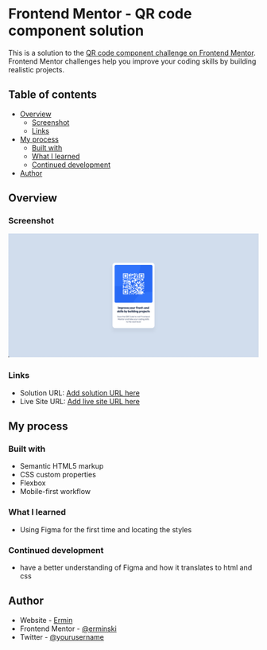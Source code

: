 # Frontend Mentor - QR code component solution

This is a solution to the [QR code component challenge on Frontend Mentor](https://www.frontendmentor.io/challenges/qr-code-component-iux_sIO_H). Frontend Mentor challenges help you improve your coding skills by building realistic projects.

## Table of contents

- [Overview](#overview)
  - [Screenshot](#screenshot)
  - [Links](#links)
- [My process](#my-process)
  - [Built with](#built-with)
  - [What I learned](#what-i-learned)
  - [Continued development](#continued-development)
- [Author](#author)

## Overview

### Screenshot

![](./images/screenshot.png)

### Links

- Solution URL: [Add solution URL here](https://github.com/erminski/qr-code-component)
- Live Site URL: [Add live site URL here](https://your-live-site-url.com)

## My process

### Built with

- Semantic HTML5 markup
- CSS custom properties
- Flexbox
- Mobile-first workflow

### What I learned

- Using Figma for the first time and locating the styles

### Continued development

- have a better understanding of Figma and how it translates to html and css

## Author

- Website - [Ermin](https://github.com/erminski)
- Frontend Mentor - [@erminski](https://www.frontendmentor.io/profile/erminski)
- Twitter - [@yourusername](https://www.twitter.com/yourusername)
